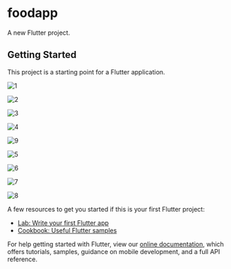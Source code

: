 # foodapp

A new Flutter project.

## Getting Started

This project is a starting point for a Flutter application.

![1](https://user-images.githubusercontent.com/81793482/144700814-37678fca-1354-4137-9690-3a2ae49d6476.png)

![2](https://user-images.githubusercontent.com/81793482/144700829-48cc7bac-0f24-4c3a-a922-7251987503ca.png)

![3](https://user-images.githubusercontent.com/81793482/144700833-b38988b3-7ea9-4857-bc4b-ed649b8e6ba0.png)

![4](https://user-images.githubusercontent.com/81793482/144700835-b9f142db-263e-42b5-a889-19c6d4a07c53.png)

![9](https://user-images.githubusercontent.com/81793482/144701143-7fbecc68-65fb-4cc0-93c5-d74469fd5192.png)

![5](https://user-images.githubusercontent.com/81793482/144700836-3d6d6757-8dcc-47a2-bee5-132abc5665d3.png)

![6](https://user-images.githubusercontent.com/81793482/144700838-82cfedc0-8aa1-466f-9f45-1d5f2f4cf264.png)

![7](https://user-images.githubusercontent.com/81793482/144700840-b7094419-e2e8-4d6d-b010-666b0a768bde.png)

![8](https://user-images.githubusercontent.com/81793482/144700845-5f427c35-a053-48b3-b169-9f0d6615c245.png)












A few resources to get you started if this is your first Flutter project:

- [Lab: Write your first Flutter app](https://flutter.dev/docs/get-started/codelab)
- [Cookbook: Useful Flutter samples](https://flutter.dev/docs/cookbook)

For help getting started with Flutter, view our
[online documentation](https://flutter.dev/docs), which offers tutorials,
samples, guidance on mobile development, and a full API reference.

